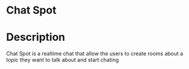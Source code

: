 Chat Spot<a name="TOP"></a>
===================

# Description #
Chat Spot is a realtime chat that allow the users to create rooms about a topic they want to talk about and start chating  

